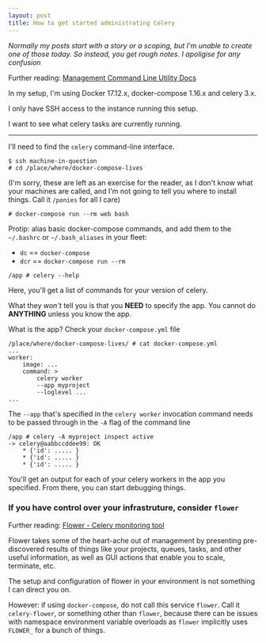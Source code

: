 ```yaml
---
layout: post
title: How to get started administrating Celery
---
```


*Normally my posts start with a story or a scoping, but I'm unable to create one of those today. So instead, you get rough notes. I apoligise for any confusion*

Further reading: [Management Command Line Utility Docs](http://docs.celeryproject.org/en/latest/userguide/monitoring.html#management-command-line-utilities-inspect-control)

In my setup, I'm using Docker 17.12.x, docker-compose 1.16.x and celery 3.x. 

I only have SSH access to the instance running this setup. 

I want to see what celery tasks are currently running. 

----

I'll need to find the `celery` command-line interface. 

```
$ ssh machine-in-question
# cd /place/where/docker-compose-lives
```

(I'm sorry, these are left as an exercise for the reader, as I don't know what your machines are called, and I'm not going to tell you where to install things. Call it `/ponies` for all I care)

```
# docker-compose run --rm web bash
```

Protip: alias basic docker-compose commands, and add them to the `~/.bashrc` or `~/.bash_aliases` in your fleet: 
 
 * `dc` == `docker-compose`
 * `dcr` == `docker-compose run --rm`

```
/app # celery --help
```

Here, you'll get a list of commands for your version of celery. 

What they *won't* tell you is that you **NEED** to specify the app. You cannot do **ANYTHING** unless you know the app. 

What is the app? Check your `docker-compose.yml` file

```
/place/where/docker-compose-lives/ # cat docker-compose.yml
...
worker: 
    image: ...
    command: > 
        celery worker
        --app myproject
        --loglevel ...
...
```

The `--app` that's specified in the `celery worker` invocation command needs to be passed through in the `-A` flag of the command line

```
/app # celery -A myproject inspect active
-> celery@aabbccddee99: OK
    * {'id': ..... }
    * {'id': ..... }
    * {'id': ..... }
```

You'll get an output for each of your celery workers in the app you specified. From there, you can start debugging things. 



### If you have control over your infrastruture, consider `flower`

Further reading: [Flower - Celery monitoring tool](http://flower.readthedocs.io/en/latest/)

Flower takes some of the heart-ache out of management by presenting pre-discovered results of things like your projects, queues, tasks, and other useful information, as well as GUI actions that enable you to scale, terminate, etc. 

The setup and configuration of flower in your environment is not something I can direct you on. 

However: if using `docker-compose`, do not call this service `flower`. Call it `celery-flower`, or something other than `flower`, because there can be issues with namespace environment variable overloads as `flower` implicitly uses `FLOWER_` for a bunch of things. 
